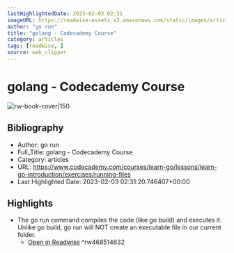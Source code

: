```yaml
---
lastHighlightedDate: 2023-02-03 02:31
imageURL: https://readwise-assets.s3.amazonaws.com/static/images/article2.74d541386bbf.png
author: "go run"
title: "golang - Codecademy Course"
category: articles
tags: [readwise, ]
source: web_clipper
---
```

# golang - Codecademy Course

![rw-book-cover|150](https://readwise-assets.s3.amazonaws.com/static/images/article2.74d541386bbf.png)

## Bibliography
- Author: go run
- Full_Title: golang - Codecademy Course
- Category: articles
- URL: https://www.codecademy.com/courses/learn-go/lessons/learn-go-introduction/exercises/running-files
- Last Highlighted Date: 2023-02-03 02:31:20.746407+00:00

## Highlights
- The go run command compiles the code (like go build) and executes it. Unlike go build, go run will NOT create an executable file in our current folder.
    - [Open in Readwise](https://readwise.io/open/468514632)
^rw468514632


